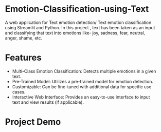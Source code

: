 # Emotion-Classification-using-Text
A web application for Text emotion detection/ Text emotion classification using Streamlit and Python. In this project , text has been taken as an input and classifying that text into emotions like- joy, sadness, fear, neutral, anger, shame, etc.

# Features

* Multi-Class Emotion Classification: Detects multiple emotions in a given text.
* Pre-Trained Model: Utilizes a pre-trained model for emotion detection.
* Customizable: Can be fine-tuned with additional data for specific use cases.
* Interactive Web Interface: Provides an easy-to-use interface to input text and view results (if applicable).

# Project Demo
  
